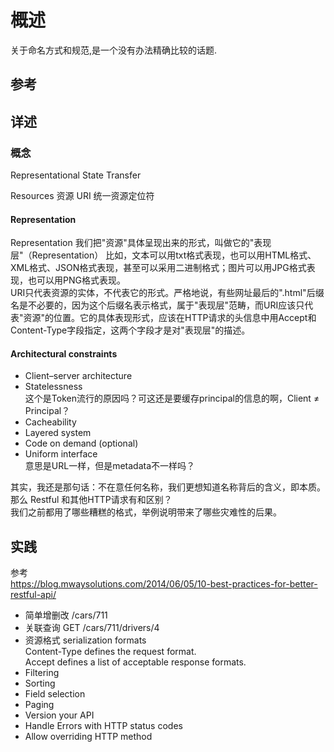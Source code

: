 # 概述

关于命名方式和规范,是一个没有办法精确比较的话题.

## 参考


## 详述

### 概念

Representational State Transfer

Resources 资源
URI  统一资源定位符

#### Representation

Representation 我们把"资源"具体呈现出来的形式，叫做它的"表现层"（Representation）
比如，文本可以用txt格式表现，也可以用HTML格式、XML格式、JSON格式表现，甚至可以采用二进制格式；图片可以用JPG格式表现，也可以用PNG格式表现。  
URI只代表资源的实体，不代表它的形式。严格地说，有些网址最后的".html"后缀名是不必要的，因为这个后缀名表示格式，属于"表现层"范畴，而URI应该只代表"资源"的位置。它的具体表现形式，应该在HTTP请求的头信息中用Accept和Content-Type字段指定，这两个字段才是对"表现层"的描述。  

#### Architectural constraints

- Client–server architecture
- Statelessness  
  这个是Token流行的原因吗？可这还是要缓存principal的信息的啊，Client ≠ Principal？  
- Cacheability
- Layered system
- Code on demand (optional)
- Uniform interface  
  意思是URL一样，但是metadata不一样吗？

其实，我还是那句话：不在意任何名称，我们更想知道名称背后的含义，即本质。  
那么 Restful 和其他HTTP请求有和区别？  
我们之前都用了哪些糟糕的格式，举例说明带来了哪些灾难性的后果。  

## 实践

参考  
https://blog.mwaysolutions.com/2014/06/05/10-best-practices-for-better-restful-api/  

- 简单增删改 /cars/711
- 关联查询 GET /cars/711/drivers/4
- 资源格式 serialization formats  
  Content-Type defines the request format.  
  Accept defines a list of acceptable response formats.  
- Filtering
- Sorting
- Field selection
- Paging
- Version your API
- Handle Errors with HTTP status codes
- Allow overriding HTTP method